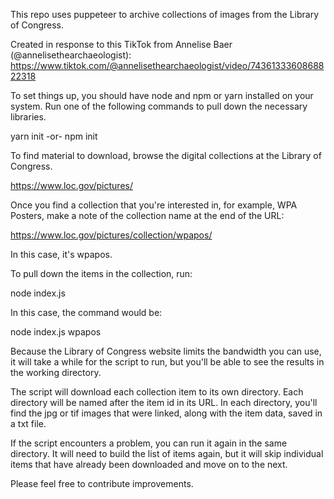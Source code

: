 This repo uses puppeteer to archive collections of images from the Library of Congress. 

Created in response to this TikTok from Annelise Baer (@annelisethearchaeologist):
https://www.tiktok.com/@annelisethearchaeologist/video/7436133360868822318

To set things up, you should have node and npm or yarn installed on your system. Run one of the following commands to pull down the necessary libraries. 

yarn init
-or-
npm init

To find material to download, browse the digital collections at the Library of Congress. 

https://www.loc.gov/pictures/

Once you find a collection that you're interested in, for example, WPA Posters, make a note of the collection name at the end of the URL:

https://www.loc.gov/pictures/collection/wpapos/

In this case, it's wpapos. 

To pull down the items in the collection, run:

node index.js <collection>

In this case, the command would be:

node index.js wpapos

Because the Library of Congress website limits the bandwidth you can use, it will take a while for the script to run, but you'll be able to see the results in the working directory. 

The script will download each collection item to its own directory. Each directory will be named after the item id in its URL. In each directory, you'll find the jpg or tif images that were linked, along with the item data, saved in a txt file. 

If the script encounters a problem, you can run it again in the same directory. It will need to build the list of items again, but it will skip individual items that have already been downloaded and move on to the next. 

Please feel free to contribute improvements. 